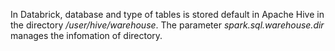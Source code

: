 In Databrick, database and type of tables is stored default in Apache Hive in the directory _/user/hive/warehouse_. The parameter _spark.sql.warehouse.dir_
manages the infomation of directory.



